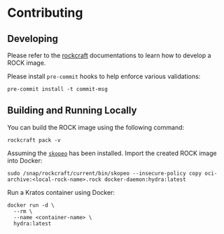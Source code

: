 # Contributing

## Developing

Please refer to
the [rockcraft](https://canonical-craft-parts.readthedocs-hosted.com/en/latest/reference/index.html)
documentations to learn how to develop a ROCK image.

Please install `pre-commit` hooks to help enforce various validations:

```shell
pre-commit install -t commit-msg
```

## Building and Running Locally

You can build the ROCK image using the following command:

```shell
rockcraft pack -v
```

Assuming the [`skopeo`](https://snapcraft.io/install/skopeo/ubuntu) has been
installed. Import the created ROCK image into Docker:

```shell
sudo /snap/rockcraft/current/bin/skopeo --insecure-policy copy oci-archive:<local-rock-name>.rock docker-daemon:hydra:latest
```

Run a Kratos container using Docker:

```shell
docker run -d \
  --rm \
  --name <container-name> \
  hydra:latest
```
